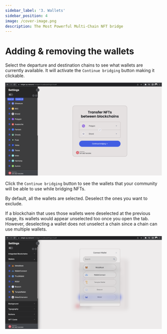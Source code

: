 ```yaml
---
sidebar_label: '3. Wallets'
sidebar_position: 4
image: /cover-image.png
description: The Most Powerful Multi-Chain NFT bridge
---
```


# Adding & removing the wallets

Select the departure and destination chains to see what wallets are currently available. It will activate the `Continue bridging` button making it clickable.

![Integrated Wallets](../static/img/../../../static/img/widget/4.png)

Click the `Continue bridging` button to see the wallets that your community will be able to use while bridging NFTs. 

By default, all the wallets are selected. Deselect the ones you want to exclude. 

If a blockchain that uses those wallets were deselected at the previous stage, its wallets would appear unselected too once you open the tab. However, deselecting a wallet does not unselect a chain since a chain can use multiple wallets.

![Integrated Wallets](../static/img/../../../static/img/widget/5.png)